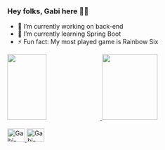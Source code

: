 ### Hey folks, Gabi here 👋🍄


- 🔭 I’m currently working on back-end
- 🌱 I’m currently learning Spring Boot
- ⚡ Fun fact: My most played game is Rainbow Six

<div>
  <a href="https://github.com/gbrllcavichion">
  <img height="150em" width="42%" src="https://github-readme-stats.vercel.app/api?username=gbrllcavichion&theme=radical&show_icons=true"/>
  <img height="150em" width="50%" src="https://github-readme-stats.vercel.app/api/top-langs/?username=gbrllcavichion&layout=compact&langs_count=16&theme=radical"/>       
</div>
  
<div style="display: inline_block"><br>
  <img allign="center" alt="Gabi-Java" height="30" width="40" src="https://cdn.jsdelivr.net/gh/devicons/devicon/icons/java/java-plain.svg" />  
  <img allign="center" alt="Gabi-Java" height="30" width="40" src="https://cdn.jsdelivr.net/gh/devicons/devicon/icons/spring/spring-original.svg" />          
</div>
  
##
  
<div>
   <a href="https://instagram.com/gbrllcavichion" target="_blank"><img src"https://img.shields.io/badge/Instagram-E4405F?style=for-the-badge&logo=instagram&logoColor=white" target="_blank"></a>
</div>
